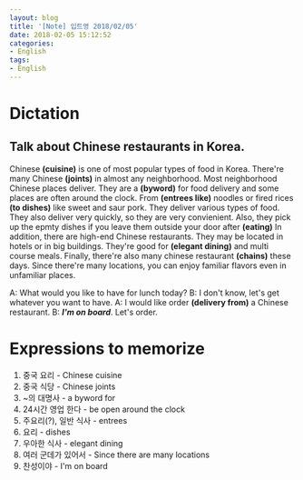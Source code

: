 ```yaml
---
layout: blog
title: '[Note] 입트영 2018/02/05'
date: 2018-02-05 15:12:52
categories: 
- English
tags:
- English
---
```


# Dictation
## Talk about Chinese restaurants in Korea.
Chinese **(cuisine)** is one of most popular types of food in Korea. There're many Chinese **(joints)** in almost any neighborhood. Most neighborhood Chinese places deliver. They are a **(byword)** for food delivery and some places are often around the clock. From **(entrees like)** noodles or fired rices **(to dishes)** like sweet and saur pork. They deliver various types of food. They also deliver very quickly, so they are very convienient. Also, they pick up the epmty dishes if you leave them outside your door after **(eating)** In addition, there are high-end Chinese restaurants. They may be located in hotels or in big buildings. They're good for **(elegant dining)** and multi course meals. Finally, there're also many chinese restaurant **(chains)** these days. Since there're many locations, you can enjoy familiar flavors even in unfamiliar places.

A: What would you like to have for lunch today?
B: I don't know, let's get whatever you want to have.
A: I would like order **(delivery from)** a Chinese restaurant.
B: ***I'm on board***. Let's order.

# Expressions to memorize
1. 중국 요리 - Chinese cuisine
2. 중국 식당 - Chinese joints
3. ~의 대명사 - a byword for
4. 24시간 영업 한다 - be open around the clock
5. 주요리(?), 일반 식사 - entrees
6. 요리 - dishes
7. 우아한 식사 - elegant dining
8. 여러 군데가 있어서 - Since there are many locations
9. 찬성이야 - I'm on board